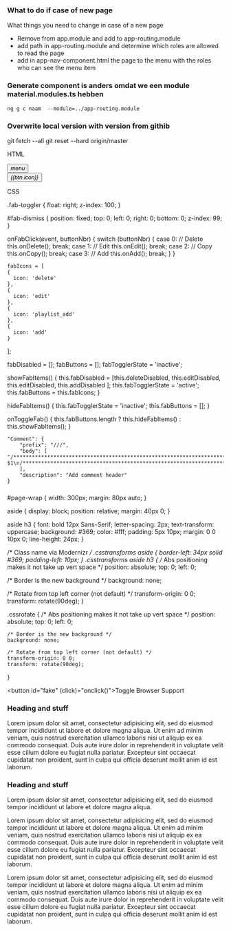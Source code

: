 ### What to do if case of new page

What things you need to change in case of a new page

* Remove from app.module and add to app-routing.module
* add path in app-routing.module and determine which roles are allowed to read the page
* add in app-nav-component.html the page to the menu with the roles who can see the menu item

### Generate component is anders omdat we een module material.modules.ts hebben
`ng g c naam  --module=../app-routing.module`



### Overwrite local version with version from githib
git fetch --all
git reset --hard origin/master








HTML

<div class="fab-container">
  <button mat-fab color="primary" class="fab-toggler" (click)="onToggleFab()">
    <i class="material-icons">menu</i>
  </button>
  <div>
    <button *ngFor="let btn of fabButtons; index as i" #fabs id='{{i}}' mat-mini-fab (click)="onFabClick($event, i)" color="primary"
      [disabled]='fabDisabled[i]' class="fab-secondary">
      <i class="material-icons">{{btn.icon}}</i>
    </button>
  </div>
</div>

CSS 

.fab-toggler {
  float: right;
  z-index: 100;
}

#fab-dismiss {
  position: fixed;
  top: 0;
  left: 0;
  right: 0;
  bottom: 0;
  z-index: 99;
}



  onFabClick(event, buttonNbr) {
    switch (buttonNbr) {
      case 0: // Delete
        this.onDelete();
        break;
      case 1: // Edit
        this.onEdit();
        break;
      case 2: // Copy
        this.onCopy();
        break;
      case 3: // Add
        this.onAdd();
        break;
    }
  }


    fabIcons = [
    {
      icon: 'delete'
    },
    {
      icon: 'edit'
    },
    {
      icon: 'playlist_add'
    },
    {
      icon: 'add'
    }
  ];

  fabDisabled = [];
  fabButtons = [];
  fabTogglerState = 'inactive';

  showFabItems() {
    this.fabDisabled = [this.deleteDisabled, this.editDisabled, this.editDisabled, this.addDisabled ];
    this.fabTogglerState = 'active';
    this.fabButtons = this.fabIcons;
  }

  hideFabItems() {
    this.fabTogglerState = 'inactive';
    this.fabButtons = [];
  }

  onToggleFab() {
    this.fabButtons.length ? this.hideFabItems() : this.showFabItems();
  }


  	"Comment": {
		"prefix": "///",
		"body": [
	"/***************************************************************************************************\n/ $1\n/***************************************************************************************************/\n$2"
		],
		"description": "Add comment header"
	}



###


#page-wrap { width: 300px; margin: 80px auto; }

aside {
  display: block;
  position: relative;
  margin: 40px 0;
}

aside h3 {
  font: bold 12px Sans-Serif;
  letter-spacing: 2px;
  text-transform: uppercase;
  background: #369;
  color: #fff;
  padding: 5px 10px;
  margin: 0 0 10px 0;
  line-height: 24px;
}

/* Class name via Modernizr */
.csstransforms aside {
  border-left: 34px solid #369;
  padding-left: 10px;
}
.csstransforms aside h3 {
  /* Abs positioning makes it not take up vert space */
  position: absolute;
  top: 0;
  left: 0;

  /* Border is the new background */
  background: none;

  /* Rotate from top left corner (not default) */
  transform-origin: 0 0;
  transform: rotate(90deg);
}

.cssrotate {
    /* Abs positioning makes it not take up vert space */
    position: absolute;
    top: 0;
    left: 0;
  
    /* Border is the new background */
    background: none;
    
    /* Rotate from top left corner (not default) */
    transform-origin: 0 0;
    transform: rotate(90deg);
}



<div id="page-wrap" class='csstransforms aside h3'>

  <button id="fake" (click)="onclick()">Toggle Browser Support</button>

  <aside class='csstransforms aside h3'>
    <h3>Heading and stuff</h3>
    <p>Lorem ipsum dolor sit amet, consectetur adipisicing elit, sed do eiusmod tempor incididunt ut labore et dolore
      magna aliqua. Ut enim ad minim veniam, quis nostrud exercitation ullamco laboris nisi ut aliquip ex ea commodo
      consequat. Duis aute irure dolor in reprehenderit in voluptate velit esse cillum dolore eu fugiat nulla pariatur.
      Excepteur sint occaecat cupidatat non proident, sunt in culpa qui officia deserunt mollit anim id est laborum.</p>
  </aside>

  <aside>
    <h3>Heading and stuff</h3>
    <p>Lorem ipsum dolor sit amet, consectetur adipisicing elit, sed do eiusmod tempor incididunt ut labore et dolore
      magna aliqua.</p>
    <p>Lorem ipsum dolor sit amet, consectetur adipisicing elit, sed do eiusmod tempor incididunt ut labore et dolore
      magna aliqua. Ut enim ad minim veniam, quis nostrud exercitation ullamco laboris nisi ut aliquip ex ea commodo
      consequat. Duis aute irure dolor in reprehenderit in voluptate velit esse cillum dolore eu fugiat nulla pariatur.
      Excepteur sint occaecat cupidatat non proident, sunt in culpa qui officia deserunt mollit anim id est laborum.</p>
    <p>Lorem ipsum dolor sit amet, consectetur adipisicing elit, sed do eiusmod tempor incididunt ut labore et dolore
      magna aliqua. Ut enim ad minim veniam, quis nostrud exercitation ullamco laboris nisi ut aliquip ex ea commodo
      consequat. Duis aute irure dolor in reprehenderit in voluptate velit esse cillum dolore eu fugiat nulla pariatur.
      Excepteur sint occaecat cupidatat non proident, sunt in culpa qui officia deserunt mollit anim id est laborum.</p>
  </aside>

</div>
